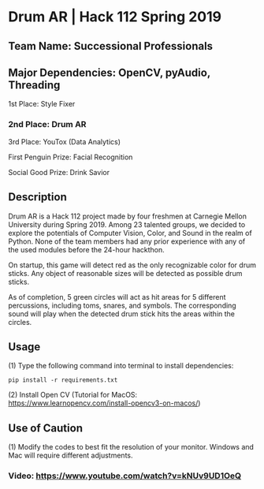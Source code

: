 # Drum AR | Hack 112 Spring 2019
## Team Name: Successional Professionals
## Major Dependencies: OpenCV, pyAudio, Threading

1st Place: Style Fixer
### 2nd Place: Drum AR
3rd Place: YouTox (Data Analytics)

First Penguin Prize: Facial Recognition

Social Good Prize: Drink Savior

## Description
Drum AR is a Hack 112 project made by four freshmen at Carnegie Mellon University during Spring 2019. Among 23 talented groups, we decided to explore the potentials of Computer Vision, Color, and Sound in the realm of Python. None of the team members had any prior experience with any of the used modules before the 24-hour hackthon.

On startup, this game will detect red as the only recognizable color for drum sticks. Any object of reasonable sizes will be detected as possible drum sticks.

As of completion, 5 green circles will act as hit areas for 5 different percussions, including toms, snares, and symbols. The corresponding sound will play when the detected drum stick hits the areas within the circles.

## Usage

(1) Type the following command into terminal to install dependencies: 
```
pip install -r requirements.txt
```
(2) Install Open CV (Tutorial for MacOS: https://www.learnopencv.com/install-opencv3-on-macos/)

## Use of Caution
(1) Modify the codes to best fit the resolution of your monitor. Windows and Mac will require different adjustments.

### Video: https://www.youtube.com/watch?v=kNUv9UD1OeQ
